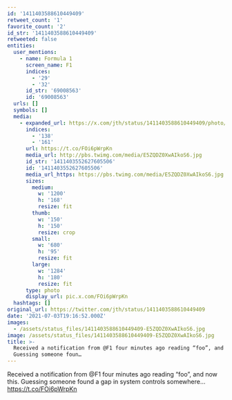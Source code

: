 ```yaml
---
id: '1411403588610449409'
retweet_count: '1'
favorite_count: '2'
id_str: '1411403588610449409'
retweeted: false
entities:
  user_mentions:
    - name: Formula 1
      screen_name: F1
      indices:
        - '29'
        - '32'
      id_str: '69008563'
      id: '69008563'
  urls: []
  symbols: []
  media:
    - expanded_url: https://x.com/jth/status/1411403588610449409/photo/1
      indices:
        - '138'
        - '161'
      url: https://t.co/FOi6pWrpKn
      media_url: http://pbs.twimg.com/media/E5ZQDZ0XwAIkoS6.jpg
      id_str: '1411403552627605506'
      id: '1411403552627605506'
      media_url_https: https://pbs.twimg.com/media/E5ZQDZ0XwAIkoS6.jpg
      sizes:
        medium:
          w: '1200'
          h: '168'
          resize: fit
        thumb:
          w: '150'
          h: '150'
          resize: crop
        small:
          w: '680'
          h: '95'
          resize: fit
        large:
          w: '1284'
          h: '180'
          resize: fit
      type: photo
      display_url: pic.x.com/FOi6pWrpKn
  hashtags: []
original_url: https://twitter.com/jth/status/1411403588610449409
date: '2021-07-03T19:16:52.000Z'
images:
  - /assets/status_files/1411403588610449409-E5ZQDZ0XwAIkoS6.jpg
image: /assets/status_files/1411403588610449409-E5ZQDZ0XwAIkoS6.jpg
title: >-
  Received a notification from @F1 four minutes ago reading “foo”, and now this.
  Guessing someone foun…
---
```


Received a notification from @F1 four minutes ago reading “foo”, and now this. Guessing someone found a gap in system controls somewhere… https://t.co/FOi6pWrpKn